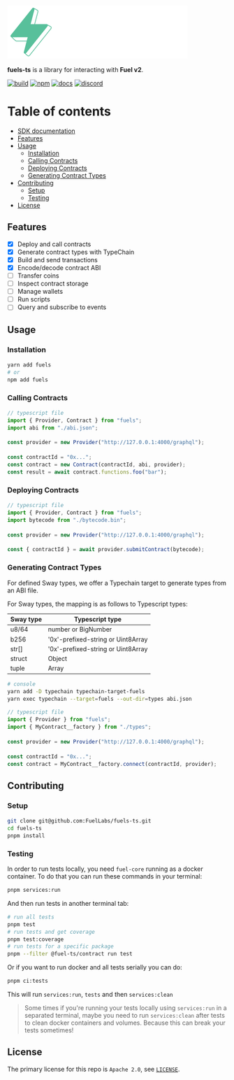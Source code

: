 ![Fuels-ts SDK logo](./docs/assets/fuels-ts-logo.png)

**fuels-ts** is a library for interacting with **Fuel v2**.

[![build](https://github.com/FuelLabs/fuels-ts/actions/workflows/ci.yaml/badge.svg)](https://github.com/FuelLabs/fuels-ts/actions/workflows/ci.yaml)
[![npm](https://img.shields.io/npm/v/@fuel-ts/contract)](https://www.npmjs.com/package/@fuel-ts/contract)
[![docs](https://img.shields.io/badge/docs-fuels.ts-brightgreen.svg?style=flat)](https://fuellabs.github.io/fuels-ts/)
[![discord](https://img.shields.io/badge/chat%20on-discord-orange?&logo=discord&logoColor=ffffff&color=7389D8&labelColor=6A7EC2)](https://discord.gg/xfpK4Pe)

# Table of contents

- [SDK documentation](https://fuellabs.github.io/fuels-ts/)
- [Features](#features)
- [Usage](#usage)
  - [Installation](#installation)
  - [Calling Contracts](#calling-contracts)
  - [Deploying Contracts](#deploying-contracts)
  - [Generating Contract Types](#generating-contract-types)
- [Contributing](#contributing)
  - [Setup](#setup)
  - [Testing](#testing)
- [License](#license)

## Features

- [x] Deploy and call contracts
- [x] Generate contract types with TypeChain
- [x] Build and send transactions
- [x] Encode/decode contract ABI
- [ ] Transfer coins
- [ ] Inspect contract storage
- [ ] Manage wallets
- [ ] Run scripts
- [ ] Query and subscribe to events

## Usage

### Installation

```sh
yarn add fuels
# or
npm add fuels
```

### Calling Contracts

```ts
// typescript file
import { Provider, Contract } from "fuels";
import abi from "./abi.json";

const provider = new Provider("http://127.0.0.1:4000/graphql");

const contractId = "0x...";
const contract = new Contract(contractId, abi, provider);
const result = await contract.functions.foo("bar");
```

### Deploying Contracts

```ts
// typescript file
import { Provider, Contract } from "fuels";
import bytecode from "./bytecode.bin";

const provider = new Provider("http://127.0.0.1:4000/graphql");

const { contractId } = await provider.submitContract(bytecode);
```

### Generating Contract Types

For defined Sway types, we offer a Typechain target to generate types from an ABI file.

For Sway types, the mapping is as follows to Typescript types:

| Sway type | Typescript type                    |
| --------- | ---------------------------------- |
| u8/64     | number or BigNumber                |
| b256      | '0x'-prefixed-string or Uint8Array |
| str[]     | '0x'-prefixed-string or Uint8Array |
| struct    | Object                             |
| tuple     | Array                              |

```sh
# console
yarn add -D typechain typechain-target-fuels
yarn exec typechain --target=fuels --out-dir=types abi.json
```

```ts
// typescript file
import { Provider } from "fuels";
import { MyContract__factory } from "./types";

const provider = new Provider("http://127.0.0.1:4000/graphql");

const contractId = "0x...";
const contract = MyContract__factory.connect(contractId, provider);
```

## Contributing

### Setup

```sh
git clone git@github.com:FuelLabs/fuels-ts.git
cd fuels-ts
pnpm install
```

### Testing

In order to run tests locally, you need `fuel-core` running as a docker container.
To do that you can run these commands in your terminal:

```sh
pnpm services:run
```

And then run tests in another terminal tab:

```sh
# run all tests
pnpm test
# run tests and get coverage
pnpm test:coverage
# run tests for a specific package
pnpm --filter @fuel-ts/contract run test
```

Or if you want to run docker and all tests serially you can do:

```sh
pnpm ci:tests
```

This will run `services:run`, `tests` and then `services:clean`

> Some times if you're running your tests locally using `services:run` in a separated terminal,
> maybe you need to run `services:clean` after tests to clean docker containers and volumes. Because
> this can break your tests sometimes!

## License

The primary license for this repo is `Apache 2.0`, see [`LICENSE`](./LICENSE).
